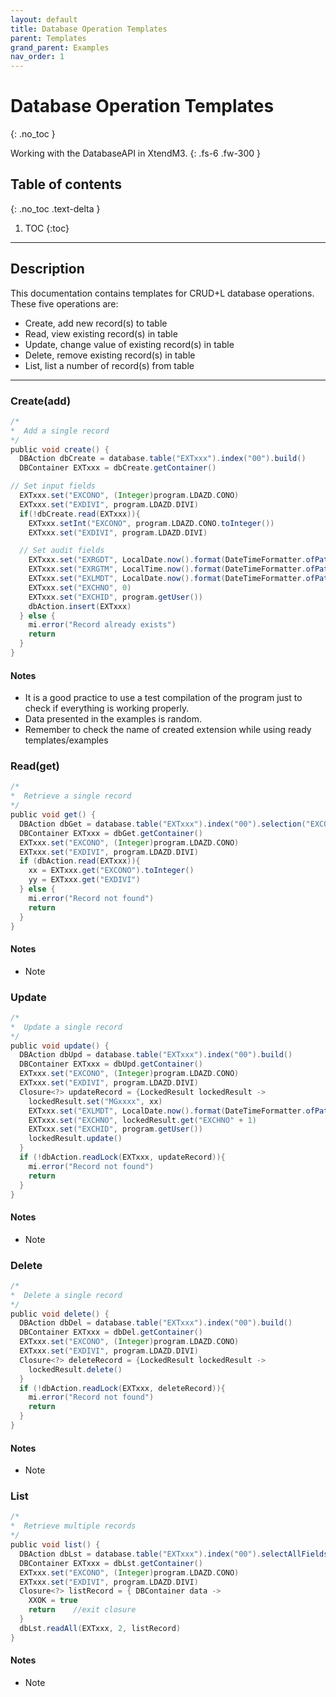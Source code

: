```yaml
---
layout: default
title: Database Operation Templates
parent: Templates
grand_parent: Examples
nav_order: 1
---
```


# Database Operation Templates
{: .no_toc }

Working with the DatabaseAPI in XtendM3.
{: .fs-6 .fw-300 }

## Table of contents
{: .no_toc .text-delta }

1. TOC
{:toc}

---

## Description

This documentation contains templates for CRUD+L database operations. These five operations are:

* Create, add new record(s) to table
* Read, view existing record(s) in table
* Update, change value of existing record(s) in table
* Delete, remove existing record(s) in table
* List, list a number of record(s) from table

---

### Create(add)

```groovy
/*
*  Add a single record
*/
public void create() {
  DBAction dbCreate = database.table("EXTxxx").index("00").build()
  DBContainer EXTxxx = dbCreate.getContainer()

// Set input fields
  EXTxxx.set("EXCONO", (Integer)program.LDAZD.CONO)
  EXTxxx.set("EXDIVI", program.LDAZD.DIVI)
  if(!dbCreate.read(EXTxxx)){
    EXTxxx.setInt("EXCONO", program.LDAZD.CONO.toInteger())
    EXTxxx.set("EXDIVI", program.LDAZD.DIVI)

  // Set audit fields
    EXTxxx.set("EXRGDT", LocalDate.now().format(DateTimeFormatter.ofPattern("YYYYMMdd")).toInteger())
  	EXTxxx.set("EXRGTM", LocalTime.now().format(DateTimeFormatter.ofPattern("HHmmss")).toInteger())
  	EXTxxx.set("EXLMDT", LocalDate.now().format(DateTimeFormatter.ofPattern("YYYYMMdd")).toInteger())
  	EXTxxx.set("EXCHNO", 0)
  	EXTxxx.set("EXCHID", program.getUser())
    dbAction.insert(EXTxxx)
  } else {
    mi.error("Record already exists")
    return
  }
}
```
#### Notes
- It is a good practice to use a test compilation of the program just to check if everything is working properly.
- Data presented in the examples is random.
- Remember to check the name of created extension while using ready templates/examples

### Read(get)
```groovy
/*
*  Retrieve a single record
*/
public void get() {
  DBAction dbGet = database.table("EXTxxx").index("00").selection("EXCONO", "EXDIVI").build()
  DBContainer EXTxxx = dbGet.getContainer()
  EXTxxx.set("EXCONO", (Integer)program.LDAZD.CONO)
  EXTxxx.set("EXDIVI", program.LDAZD.DIVI)
  if (dbAction.read(EXTxxx)){
    xx = EXTxxx.get("EXCONO").toInteger()
	yy = EXTxxx.get("EXDIVI")
  } else {
    mi.error("Record not found")
    return
  }
}
```
#### Notes
- Note

### Update
```groovy
/*
*  Update a single record
*/
public void update() {
  DBAction dbUpd = database.table("EXTxxx").index("00").build()
  DBContainer EXTxxx = dbUpd.getContainer()
  EXTxxx.set("EXCONO", (Integer)program.LDAZD.CONO)
  EXTxxx.set("EXDIVI", program.LDAZD.DIVI)
  Closure<?> updateRecord = {LockedResult lockedResult ->
    lockedResult.set("MGxxxx", xx)
    EXTxxx.set("EXLMDT", LocalDate.now().format(DateTimeFormatter.ofPattern("YYYYMMdd")).toInteger())
  	EXTxxx.set("EXCHNO", lockedResult.get("EXCHNO" + 1)
  	EXTxxx.set("EXCHID", program.getUser())
    lockedResult.update()
  }
  if (!dbAction.readLock(EXTxxx, updateRecord)){
    mi.error("Record not found")
    return
  }
}
```
#### Notes
- Note

### Delete
```groovy
/*
*  Delete a single record
*/
public void delete() {
  DBAction dbDel = database.table("EXTxxx").index("00").build()
  DBContainer EXTxxx = dbDel.getContainer()
  EXTxxx.set("EXCONO", (Integer)program.LDAZD.CONO)
  EXTxxx.set("EXDIVI", program.LDAZD.DIVI)
  Closure<?> deleteRecord = {LockedResult lockedResult ->
    lockedResult.delete()
  }
  if (!dbAction.readLock(EXTxxx, deleteRecord)){
    mi.error("Record not found")
    return
  }
}
```
#### Notes
- Note

### List
```groovy
/*
*  Retrieve multiple records
*/
public void list() {
  DBAction dbLst = database.table("EXTxxx").index("00").selectAllFields().build()
  DBContainer EXTxxx = dbLst.getContainer()
  EXTxxx.set("EXCONO", (Integer)program.LDAZD.CONO)
  EXTxxx.set("EXDIVI", program.LDAZD.DIVI)
  Closure<?> listRecord = { DBContainer data ->
    XXOK = true
    return    //exit closure
  }
  dbLst.readAll(EXTxxx, 2, listRecord)
}
```
#### Notes
- Note